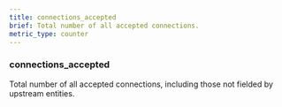 ```yaml
---
title: connections_accepted
brief: Total number of all accepted connections.
metric_type: counter
---
```

### connections_accepted

Total number of all accepted connections, including those not fielded by upstream entities.
